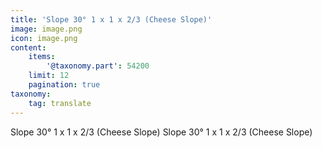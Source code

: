 ```yaml
---
title: 'Slope 30° 1 x 1 x 2/3 (Cheese Slope)'
image: image.png
icon: image.png
content:
    items:
        '@taxonomy.part': 54200
    limit: 12
    pagination: true
taxonomy:
    tag: translate
---
```


Slope 30° 1 x 1 x 2/3 (Cheese Slope)
Slope 30° 1 x 1 x 2/3 (Cheese Slope)
